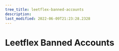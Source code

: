 ```yaml
---
tree_title: leetflex-banned-accounts
description: 
last_modified: 2022-06-09T21:23:28.2328
---
```


# Leetflex Banned Accounts
